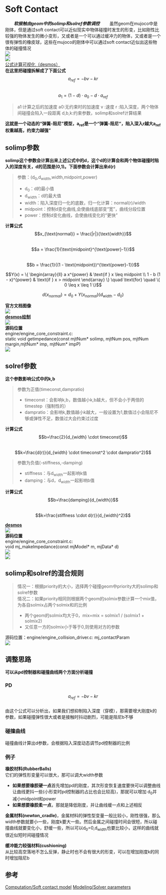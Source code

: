 # Soft Contact
***&emsp;&emsp;软接触由geom中的solimp和solref参数调控***
&emsp;&emsp;虽然geom在mujoco中是刚体，但是通过soft contact可以近似现实中物体碰撞时发生的形变，比如刚性比较强的物体发生的微小变形，又或者是一个可以通过缓冲力的物体，又或者是一个很有弹性的橡皮球，这些在mujoco的刚体中可以通过soft contact近似出这些物体的碰撞情况       
![](../../MJCF/asset/contact.gif)       
![](../../MJCF/asset/soft_solver_param.png)     
[公式计算可视化（desmos）](https://www.desmos.com/calculator/irtgrwjpkb?lang=zh-CN)         
**在这里把碰撞拆解成了下面公式**          
$$a_{ref}=-bv-kr$$      
$$a_{1}=(1-d) \cdot a_{0}-d \cdot a_{ref}$$     
> a1:计算之后的加速度
> a0:无约束时的加速度
> v :速度
> r :陷入深度，两个物体间碰撞会陷入一段距离
> d,b,k:约束参数，solimp和solref计算结果

**这就是一个动态的“弹簧-阻尼”模型，a<sub>ref</sub>是一个“弹簧-阻尼“，陷入深入r越大a<sub>ref</sub>权重越高，约束力越强”**        

## solimp参数       
**solimp这个参数会计算出来上述公式中的d，这个d的计算会和两个物体碰撞时陷入的深度有关，d的范围是(0,1)。下面参数会计算出来d(r)**
> 参数：(d<sub>0</sub>,d<sub>width</sub>,width,midpoint,power)
>- d<sub>0</sub>：d的最小值
>- d<sub>width</sub>：d的最大值
>- width：陷入深度归一化的底数，归一化计算：normal(r)/width
>- midpoint：控制d变化曲线,会使曲线底部变“宽”，曲线分段位置
>- power：控制d变化曲线，会使曲线变化的“更快”

**计算公式**        
$$x_{\text{normal}} = \frac{|r|}{\text{width}}$$        
$$a = \frac{1}{\text{midpoint}^{\text{power}-1}}$$      
$$b = \frac{1}{(1 - \text{midpoint})^{\text{power}-1}}$$        

$$Y(x) = \{
\begin{array}{ll}
a x^{power} & \text{if } x \leq midpoint \\
1 - b (1 - x)^{power} & \text{if } x > midpoint
\end{array}
\}
\quad \text{for} \quad \{ 0 \leq x \leq 1 \}$$      

$$d\left(x_{normal}\right) = d_{0} + Y\left(x_{normal}\right) \left( d_{\text{width}} - d_{0} \right)$$     

**官方文档图像**        
![](../../MJCF/asset/mujoco_doc_solimp.png)         
[**desmos绘制**](https://www.desmos.com/calculator/irtgrwjpkb?lang=zh-CN)       
![](../../MJCF/asset/solimp_img.png)        
**源码位置**        
engine/engine_core_constraint.c:        
static void getimpedance(const mjtNum* solimp, mjtNum pos, mjtNum margin,mjtNum* imp, mjtNum* impP)     
![](../../MJCF/asset/compute_solimp.png)        

## solref参数       
**这个参数影响公式中的k,b**     

> 参数为正值(timeconst,dampratio)
>- timeconst：会影响k,b，数值越小k,b越大，但不会小于两倍的timestep（强制性的）
>- dampratio：会影响k,数值越小k越大，一般设置为1,数值过小会阻尼不够或弹性不足，数值过大会约束过过度

**计算公式**        
$$b=\frac{2}{d_{width} \cdot timeconst}$$       
$$k=\frac{d(r)}{d_{width} \cdot timeconst^2 \cdot dampratio^2}$$        

> 参数为负值(-stiffness,-damping)
>- stiffness：与d<sub>width</sub>一起影响k值
>- damping：与d，d<sub>width</sub>一起影响b值

**计算公式**        
$$b=\frac{damping}{d_{width}}$$     
$$k=\frac{stiffness \cdot d(r)}{d_{width}^2}$$      

[**desmos**](https://www.desmos.com/calculator/irtgrwjpkb?lang=zh-CN)       
![](../../MJCF/asset/solref_desmos.png)     
**源码位置**        
engine/engine_core_constraint.c:        
void mj_makeImpedance(const mjModel* m, mjData* d)      
![](../../MJCF/asset/coompute_solref.png)       
![](../../MJCF/asset/coompute_solref2.png)      

## solimp和solref的混合规则         
> 情况一：根据priority的大小，选择两个碰撞geom中priority大的solimp和solref参数     
> 情况二：如果priority相同则根据两个geom的solmix参数计算一个mix值，为各自solmix占两个solmix和的比例
>* 两个geom的solmix均大于0，mix=mix = solmix1 / (solmix1 + solmix2)
>* 又任意一方的solmix小于等于0,则使用对方的参数
   
源码位置：engine/engine_collision_driver.c: 
mj_contactParam         
![](../../MJCF/asset/mix_con.png)

## 调整思路             
**可以从pd控制器和碰撞曲线两个方面分析碰撞**        
### PD          
$$a_{ref}=-bv-kr$$          
由这个公式可以分析出，如果我们想抑制陷入深度（穿模），那需要增大刚度k的参数，如果碰撞弹性很大或者是接触时抖动剧烈，可能是阻尼b不够      
### 碰撞曲线    
碰撞曲线计算出d参数，会根据陷入深度动态调节pd控制器的比例        

### 例子        
**橡胶材料(RubberBalls)**           
它们的弹性形变量可以很大，那可以调大width参数           
- **如果想要橡胶硬一点**首先增加pd的刚度，其次形变恢复速度要快可以调整曲线让曲线更抖一些(小形变时pd控制器的占比也会比较高)，那就可以增加    d<sub>0</sub>并减小midpoint和power      
- **如果想要橡胶柔一点**，那就是降低刚度，并让曲线缓一点和上述相反      

**金属材料(newton_cradle)**，金属材料的弹性型变量一般比较小，刚性很强，那么width参数就要小一些，刚度k要大一些。然后金属之间碰撞时间会很短，所以碰撞曲线就要变化小，舒缓一些，所以可以d<sub>0</sub>=0,d<sub>width</sub>也要比较小，这样的曲线就很近似短时间碰撞情况      

**缓冲能力较强材料(cushioning)**        
从比较高空落地不怎么反弹，静止时也不会有很大的形变，可以在增加刚度k的同时增加阻尼b      


## 参考
[Computation/Soft contact model](https://mujoco.readthedocs.io/en/latest/computation/index.html#soft-contact-model)
[Modeling/Solver parameters](https://mujoco.readthedocs.io/en/latest/modeling.html#solver-parameters)
